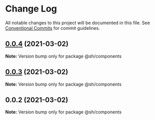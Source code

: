 # Change Log

All notable changes to this project will be documented in this file.
See [Conventional Commits](https://conventionalcommits.org) for commit guidelines.

## [0.0.4](https://github.com/shubhamdeodia/sh-monorepo/compare/@sh/components@0.0.3...@sh/components@0.0.4) (2021-03-02)

**Note:** Version bump only for package @sh/components





## [0.0.3](https://github.com/shubhamdeodia/sh-monorepo/compare/@sh/components@0.0.2...@sh/components@0.0.3) (2021-03-02)

**Note:** Version bump only for package @sh/components





## 0.0.2 (2021-03-02)

**Note:** Version bump only for package @sh/components
